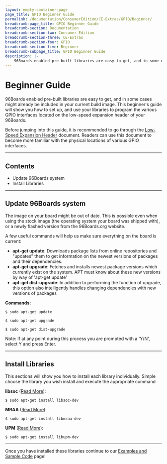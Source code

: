 ```yaml
---
layout: empty-container-page
page_title: GPIO Beginner Guide
permalink: /documentation/ConsumerEdition/CE-Extras/GPIO/Beginner/
breadcrumb-page_title: GPIO Beginner Guide
breadcrumb-section: Documentation
breadcrumb-section-two: Consumer Edition
breadcrumb-section-three: CE-Extras
breadcrumb-section-four: GPIO
breadcrumb-section-five: Beginner
breadcrumb-subpage_title: GPIO Beginner Guide
description: |-
    96Boards enabled pre-built libraries are easy to get, and in some cases might already be included in your current build image. This beginner's guide will show you how to set up, and use your libraries to program the various GPIO interfaces located on the low-speed expansion header of your 96Boards.
---
```

# Beginner Guide

96Boards enabled pre-built libraries are easy to get, and in some cases might already be included in your current build image. This beginner's guide will show you how to set up, and use your libraries to program the various GPIO interfaces located on the low-speed expansion header of your 96Boards.

Before jumping into this guide, it is recommended to go through the [Low-Speed Expansion Header](../LSExpansionHeader/) document. Readers can use this document to become more familiar with the physical locations of various GPIO interfaces.

***

## Contents

- Update 96Boards system
- Install Libraries

***

## Update 96Boards system

The image on your board might be out of date. This is possible even when using the stock image (the operating system your board was shipped with), or a newly flashed version from the 96Boards.org website.

A few useful commands will help us make sure everything on the board is current:

- **apt-get update**: Downloads package lists from online repositories and "updates" them to get information on the newest versions of packages and their dependencies.
- **apt-get upgrade**: Fetches and installs newest package versions which currently exist on the system. APT must know about these new versions by way of 'apt-get update'
- **apt-get dist-upgrade**: In addition to performing the function of upgrade, this option also intelligently handles changing dependencies with new versions of packages

**Commands:**

```shell
$ sudo apt-get update

$ sudo apt-get upgrade

$ sudo apt-get dist-upgrade
```

Note: If at any point during this process you are prompted with a 'Y/N', select Y and press Enter.

***

## Install Libraries

This sections will show you how to install each library individually. Simple choose the library you wish install and execute the appropriate command

**libsoc** ([Read More](https://github.com/jackmitch/libsoc)):

```shell
$ sudo apt-get install libsoc-dev
```

**MRAA** ([Read More](https://github.com/intel-iot-devkit/mraa)):

```shell
$ sudo apt-get install libmraa-dev
```

**UPM** ([Read More](https://github.com/intel-iot-devkit/upm)):

```shell
$ sudo apt-get install libupm-dev
```

***

Once you have installed these libraries continue to our [Examples and Sample Code](../Examples/) page!
